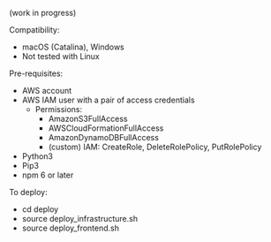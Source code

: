 (work in progress)

Compatibility:

- macOS (Catalina), Windows
- Not tested with Linux

Pre-requisites:

- AWS account
- AWS IAM user with a pair of access credentials
	- Permissions: 
		- AmazonS3FullAccess
		- AWSCloudFormationFullAccess
		- AmazonDynamoDBFullAccess
		- (custom) IAM: CreateRole, DeleteRolePolicy, PutRolePolicy
- Python3
- Pip3
- npm 6 or later

To deploy: 

- cd deploy
- source deploy_infrastructure.sh
- source deploy_frontend.sh
